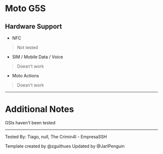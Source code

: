 # Moto G5S

## Hardware Support
* NFC
> Not tested
* SIM / Mobile Data / Voice
> Doesn't work
* Moto Actions
> Doesn't work

---

# Additional Notes
GSIs haven't been tested

---

Tested By: Tiago, null, The Crimin4l - EmpresaSSH

Template created by @zguithues Updated by @JarlPenguin